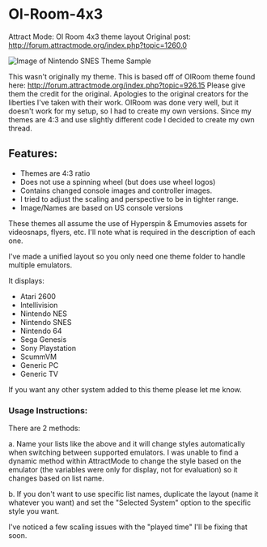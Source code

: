 # Ol-Room-4x3
Attract Mode: Ol Room 4x3 theme layout
Original post: http://forum.attractmode.org/index.php?topic=1260.0

![Image of Nintendo SNES Theme Sample](https://raw.githubusercontent.com/mahuti/Ol-Room-4x3/master/OlRoom%204x3/Nintendo%20SNES/bg.jpg)

This wasn't originally my theme. This is based off of OlRoom theme found here: 
http://forum.attractmode.org/index.php?topic=926.15
Please give them the credit for the original. 
Apologies to the original creators for the liberties I've taken with their work. 
OlRoom was done very well, but it doesn't work for my setup, so I had to create my own versions. 
Since my themes are 4:3 and use slightly different code I decided to create my own thread. 

## Features: 
- Themes are 4:3 ratio
- Does not use a spinning wheel (but does use wheel logos)
- Contains changed console images and controller images. 
- I tried to adjust the scaling and perspective to be in tighter range.
- Image/Names are based on US console versions

These themes all assume the use of Hyperspin & Emumovies assets for videosnaps, flyers, etc. 
I'll note what is required in the description of each one. 

I've made a unified layout so you only need one theme folder to handle multiple emulators. 

It displays: 

- Atari 2600
- Intellivision
- Nintendo NES
- Nintendo SNES
- Nintendo 64
- Sega Genesis
- Sony Playstation
- ScummVM
- Generic PC
- Generic TV

If you want any other system added to this theme please let me know.

### Usage Instructions: 
There are 2 methods: 

a. Name your lists like the above and it will change styles automatically when switching between supported emulators. 
I was unable to find a dynamic method within AttractMode to change the style based on the emulator 
(the variables were only for display, not for evaluation) so it changes based on list name. 

b. If you don't want to use specific list names, duplicate the layout 
(name it whatever you want) and set the "Selected System" option to the specific style you want.

I've noticed a few scaling issues with the "played time" I'll be fixing that soon.
